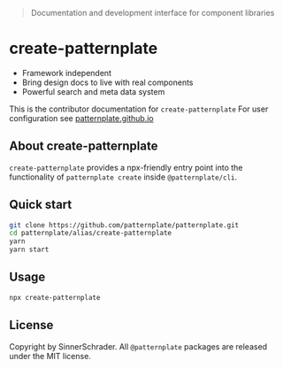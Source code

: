 > Documentation and development interface for component libraries

# create-patternplate

* Framework independent
* Bring design docs to live with real components
* Powerful search and meta data system

This is the contributor documentation for `create-patternplate`
For user configuration see [patternplate.github.io](https://patternplate.github.io)


## About create-patternplate

`create-patternplate` provides a npx-friendly entry point into 
the functionality of `patternplate create` inside `@patternplate/cli`.

## Quick start

```sh
git clone https://github.com/patternplate/patternplate.git
cd patternplate/alias/create-patternplate
yarn
yarn start
```

## Usage

```bash
npx create-patternplate
```

## License

Copyright by SinnerSchrader. All `@patternplate` packages are released under the MIT license.
